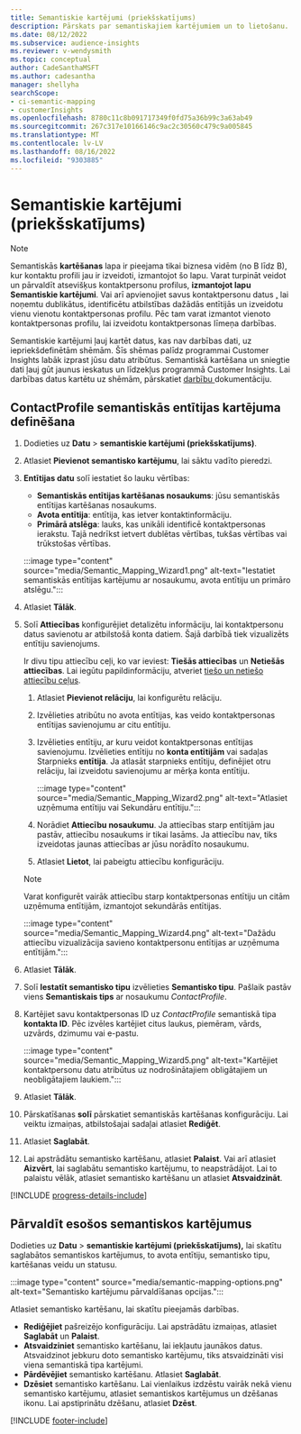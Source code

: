 ```yaml
---
title: Semantiskie kartējumi (priekšskatījums)
description: Pārskats par semantiskajiem kartējumiem un to lietošanu.
ms.date: 08/12/2022
ms.subservice: audience-insights
ms.reviewer: v-wendysmith
ms.topic: conceptual
author: CadeSanthaMSFT
ms.author: cadesantha
manager: shellyha
searchScope:
- ci-semantic-mapping
- customerInsights
ms.openlocfilehash: 8780c11c8b091717349f0fd75a36b99c3a63ab49
ms.sourcegitcommit: 267c317e10166146c9ac2c30560c479c9a005845
ms.translationtype: MT
ms.contentlocale: lv-LV
ms.lasthandoff: 08/16/2022
ms.locfileid: "9303885"
---
```

# <a name="semantic-mappings-preview"></a>Semantiskie kartējumi (priekšskatījums)

> [!NOTE]
> Semantiskās **kartēšanas** lapa ir pieejama tikai biznesa vidēm (no B līdz B), kur kontaktu profili jau ir izveidoti, izmantojot šo lapu. Varat turpināt veidot un pārvaldīt atsevišķus kontaktpersonu profilus, **izmantojot lapu Semantiskie kartējumi**. Vai arī apvienojiet savus kontaktpersonu datus [,](data-unification-contacts.md) lai noņemtu dublikātus, identificētu atbilstības dažādās entītijās un izveidotu vienu vienotu kontaktpersonas profilu. Pēc tam varat izmantot vienoto kontaktpersonas profilu, lai izveidotu kontaktpersonas līmeņa darbības.

Semantiskie kartējumi ļauj kartēt datus, kas nav darbības dati, uz iepriekšdefinētām shēmām. Šīs shēmas palīdz programmai Customer Insights labāk izprast jūsu datu atribūtus. Semantiskā kartēšana un sniegtie dati ļauj gūt jaunus ieskatus un līdzekļus programmā Customer Insights. Lai darbības datus kartētu uz shēmām, pārskatiet [darbību ](activities.md) dokumentāciju.

## <a name="define-a-contactprofile-semantic-entity-mapping"></a>ContactProfile semantiskās entītijas kartējuma definēšana

1. Dodieties uz **Datu** > **semantiskie kartējumi (priekšskatījums)**.

1. Atlasiet **Pievienot semantisko kartējumu**, lai sāktu vadīto pieredzi.

1. **Entītijas datu** solī iestatiet šo lauku vērtības:

   - **Semantiskās entītijas kartēšanas nosaukums**: jūsu semantiskās entītijas kartēšanas nosaukums.
   - **Avota entītija**: entītija, kas ietver kontaktinformāciju.
   - **Primārā atslēga**: lauks, kas unikāli identificē kontaktpersonas ierakstu. Tajā nedrīkst ietvert dublētas vērtības, tukšas vērtības vai trūkstošas vērtības.

   :::image type="content" source="media/Semantic_Mapping_Wizard1.png" alt-text="Iestatiet semantiskās entītijas kartējumu ar nosaukumu, avota entītiju un primāro atslēgu.":::

1. Atlasiet **Tālāk**.

1. Solī **Attiecības** konfigurējiet detalizētu informāciju, lai kontaktpersonu datus savienotu ar atbilstošā konta datiem. Šajā darbībā tiek vizualizēts entītiju savienojums.  

   Ir divu tipu attiecību ceļi, ko var ieviest: **Tiešās attiecības** un **Netiešās attiecības**. Lai iegūtu papildinformāciju, atveriet [tiešo un netiešo attiecību ceļus](relationships.md#relationship-paths).

   1. Atlasiet **Pievienot relāciju**, lai konfigurētu relāciju.
   1. Izvēlieties atribūtu no avota entītijas, kas veido kontaktpersonas entītijas savienojumu ar citu entītiju.
   1. Izvēlieties entītiju, ar kuru veidot kontaktpersonas entītijas savienojumu. Izvēlieties entītiju no **konta entītijām** vai sadaļas Starpnieks **entītija**. Ja atlasāt starpnieks entītiju, definējiet otru relāciju, lai izveidotu savienojumu ar mērķa konta entītiju.

      :::image type="content" source="media/Semantic_Mapping_Wizard2.png" alt-text="Atlasiet uzņēmuma entītiju vai Sekundāru entītiju.":::

   1. Norādiet **Attiecību nosaukumu**. Ja attiecības starp entītijām jau pastāv, attiecību nosaukums ir tikai lasāms. Ja attiecību nav, tiks izveidotas jaunas attiecības ar jūsu norādīto nosaukumu.
   1. Atlasiet **Lietot**, lai pabeigtu attiecību konfigurāciju.

   > [!NOTE]
   > Varat konfigurēt vairāk attiecību starp kontaktpersonas entītiju un citām uzņēmuma entītijām, izmantojot sekundārās entītijas.
   
     :::image type="content" source="media/Semantic_Mapping_Wizard4.png" alt-text="Dažādu attiecību vizualizācija savieno kontaktpersonu entītijas ar uzņēmuma entītijām.":::

1. Atlasiet **Tālāk**.

1. Solī **Iestatīt semantisko tipu** izvēlieties **Semantisko tipu**. Pašlaik pastāv viens **Semantiskais tips** ar nosaukumu *ContactProfile*.

1. Kartējiet savu kontaktpersonas ID uz *ContactProfile* semantiskā tipa **kontakta ID**. Pēc izvēles kartējiet citus laukus, piemēram, vārds, uzvārds, dzimumu vai e-pastu.

   :::image type="content" source="media/Semantic_Mapping_Wizard5.png" alt-text="Kartējiet kontaktpersonu datu atribūtus uz nodrošinātajiem obligātajiem un neobligātajiem laukiem.":::

1. Atlasiet **Tālāk**.

1. Pārskatīšanas **solī** pārskatiet semantiskās kartēšanas konfigurāciju. Lai veiktu izmaiņas, atbilstošajai sadaļai atlasiet **Rediģēt**.

1. Atlasiet **Saglabāt**.

1. Lai apstrādātu semantisko kartēšanu, atlasiet **Palaist**. Vai arī atlasiet **Aizvērt**, lai saglabātu semantisko kartējumu, to neapstrādājot. Lai to palaistu vēlāk, atlasiet semantisko kartēšanu un atlasiet **Atsvaidzināt**.

[!INCLUDE [progress-details-include](includes/progress-details-pane.md)]

## <a name="manage-existing-semantic-mappings"></a>Pārvaldīt esošos semantiskos kartējumus

Dodieties uz **Datu** > **semantiskie kartējumi (priekšskatījums),** lai skatītu saglabātos semantiskos kartējumus, to avota entītiju, semantisko tipu, kartēšanas veidu un statusu.

:::image type="content" source="media/semantic-mapping-options.png" alt-text="Semantisko kartējumu pārvaldīšanas opcijas.":::

Atlasiet semantisko kartēšanu, lai skatītu pieejamās darbības.
- **Rediģējiet** pašreizējo konfigurāciju. Lai apstrādātu izmaiņas, atlasiet **Saglabāt** un **Palaist**.
- **Atsvaidziniet** semantisko kartēšanu, lai iekļautu jaunākos datus. Atsvaidzinot jebkuru doto semantisko kartējumu, tiks atsvaidzināti visi viena semantiskā tipa kartējumi.
- **Pārdēvējiet** semantisko kartēšanu. Atlasiet **Saglabāt**.
- **Dzēsiet** semantisko kartēšanu. Lai vienlaikus izdzēstu vairāk nekā vienu semantisko kartējumu, atlasiet semantiskos kartējumus un dzēšanas ikonu. Lai apstiprinātu dzēšanu, atlasiet **Dzēst**.

[!INCLUDE [footer-include](includes/footer-banner.md)]
